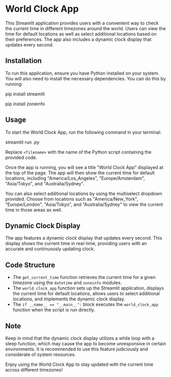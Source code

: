 # World Clock App

This Streamlit application provides users with a convenient way to check the current time in different timezones around the world. Users can view the time for default locations as well as select additional locations based on their preferences. The app also includes a dynamic clock display that updates every second.

## Installation

To run this application, ensure you have Python installed on your system. You will also need to install the necessary dependencies. You can do this by running:

pip install streamlit

pip install zoneinfo

## Usage

To start the World Clock App, run the following command in your terminal:

streamlit run <filename>.py


Replace `<filename>` with the name of the Python script containing the provided code.

Once the app is running, you will see a title "World Clock App" displayed at the top of the page. The app will then show the current time for default locations, including "America/Los_Angeles", "Europe/Amsterdam", "Asia/Tokyo", and "Australia/Sydney".

You can also select additional locations by using the multiselect dropdown provided. Choose from locations such as "America/New_York", "Europe/London", "Asia/Tokyo", and "Australia/Sydney" to view the current time in those areas as well.

## Dynamic Clock Display

The app features a dynamic clock display that updates every second. This display shows the current time in real-time, providing users with an accurate and continuously updating clock.

## Code Structure

- The `get_current_time` function retrieves the current time for a given timezone using the `datetime` and `zoneinfo` modules.
- The `world_clock_app` function sets up the Streamlit application, displays the current time for default locations, allows users to select additional locations, and implements the dynamic clock display.
- The `if __name__ == "__main__":` block executes the `world_clock_app` function when the script is run directly.

## Note

Keep in mind that the dynamic clock display utilizes a while loop with a sleep function, which may cause the app to become unresponsive in certain environments. It is recommended to use this feature judiciously and considerate of system resources.

Enjoy using the World Clock App to stay updated with the current time across different timezones!
